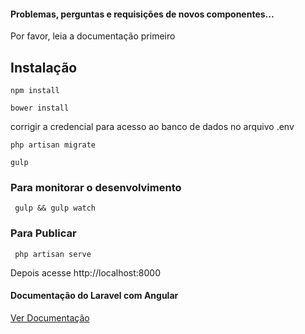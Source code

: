 #### Problemas, perguntas e requisições de novos componentes...
Por favor, leia a documentação primeiro

## Instalação

<code>npm install</code>

<code>bower install</code>

corrigir a credencial para acesso ao banco de dados no arquivo .env

<code>php artisan migrate</code>

<code>gulp</code>


### Para monitorar o desenvolvimento

<code> gulp && gulp watch</code>

### Para Publicar 

<code> php artisan serve</code>

Depois acesse http://localhost:8000

#### Documentação do Laravel com Angular

[Ver Documentação](http://laravel-angular.readme.io/)